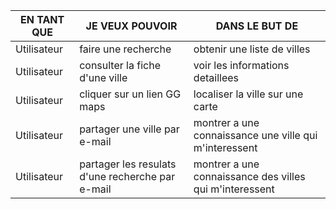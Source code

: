 | EN TANT QUE | JE VEUX POUVOIR | DANS LE BUT DE |
|---|---|---|
|Utilisateur|faire une recherche|obtenir une liste de villes|
|Utilisateur|consulter la fiche d'une ville|voir les informations detaillees|
|Utilisateur|cliquer sur un lien GG maps|localiser la ville sur une carte|
|Utilisateur|partager une ville par e-mail|montrer a une connaissance une ville qui m'interessent|
|Utilisateur|partager les resulats d'une recherche par e-mail|montrer a une connaissance des villes qui m'interessent|